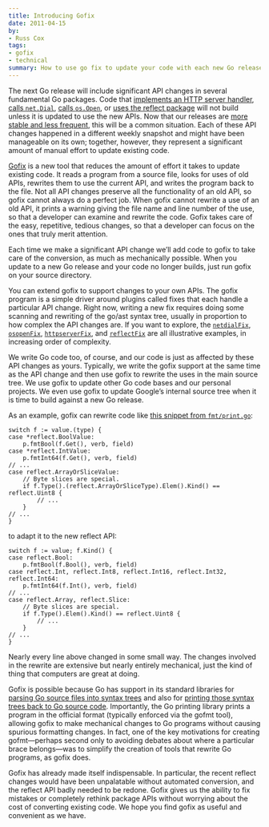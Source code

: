 ```yaml
---
title: Introducing Gofix
date: 2011-04-15
by:
- Russ Cox
tags:
- gofix
- technical
summary: How to use go fix to update your code with each new Go release.
---
```



The next Go release will include significant API changes in several fundamental Go packages.
Code that [implements an HTTP server handler](http://codereview.appspot.com/4239076),
[calls `net.Dial`](http://codereview.appspot.com/4244055),
[calls `os.Open`](http://codereview.appspot.com/4357052),
or [uses the reflect package](http://codereview.appspot.com/4281055) will
not build unless it is updated to use the new APIs.
Now that our releases are [more stable and less frequent](/blog/2011/03/go-becomes-more-stable.html),
this will be a common situation.
Each of these API changes happened in a different weekly snapshot and might
have been manageable on its own;
together, however, they represent a significant amount of manual effort
to update existing code.

[Gofix](/cmd/fix/) is a new tool that reduces the amount
of effort it takes to update existing code.
It reads a program from a source file, looks for uses of old APIs,
rewrites them to use the current API, and writes the program back to the file.
Not all API changes preserve all the functionality of an old API,
so gofix cannot always do a perfect job.
When gofix cannot rewrite a use of an old API,
it prints a warning giving the file name and line number of the use,
so that a developer can examine and rewrite the code.
Gofix takes care of the easy, repetitive,
tedious changes, so that a developer can focus on the ones that truly merit attention.

Each time we make a significant API change we’ll add code to gofix to
take care of the conversion,
as much as mechanically possible.
When you update to a new Go release and your code no longer builds,
just run gofix on your source directory.

You can extend gofix to support changes to your own APIs.
The gofix program is a simple driver around plugins called fixes that each
handle a particular API change.
Right now, writing a new fix requires doing some scanning and rewriting
of the go/ast syntax tree,
usually in proportion to how complex the API changes are.
If you want to explore, the [`netdialFix`](https://go.googlesource.com/go/+/go1/src/cmd/fix/netdial.go),
[`osopenFix`](https://go.googlesource.com/go/+/go1/src/cmd/fix/osopen.go),
[`httpserverFix`](https://go.googlesource.com/go/+/go1/src/cmd/fix/httpserver.go),
and [`reflectFix`](https://go.googlesource.com/go/+/go1/src/cmd/fix/reflect.go)
are all illustrative examples,
in increasing order of complexity.

We write Go code too, of course, and our code is just as affected by these
API changes as yours.
Typically, we write the gofix support at the same time as the API change
and then use gofix to rewrite the uses in the main source tree.
We use gofix to update other Go code bases and our personal projects.
We even use gofix to update Google’s internal source tree when it is time
to build against a new Go release.

As an example, gofix can rewrite code like [this snippet from `fmt/print.go`](http://codereview.appspot.com/4353043/diff/10001/src/pkg/fmt/print.go#newcode657):

	switch f := value.(type) {
	case *reflect.BoolValue:
	    p.fmtBool(f.Get(), verb, field)
	case *reflect.IntValue:
	    p.fmtInt64(f.Get(), verb, field)
	// ...
	case reflect.ArrayOrSliceValue:
	    // Byte slices are special.
	    if f.Type().(reflect.ArrayOrSliceType).Elem().Kind() == reflect.Uint8 {
	        // ...
	    }
	// ...
	}

to adapt it to the new reflect API:

	switch f := value; f.Kind() {
	case reflect.Bool:
	    p.fmtBool(f.Bool(), verb, field)
	case reflect.Int, reflect.Int8, reflect.Int16, reflect.Int32, reflect.Int64:
	    p.fmtInt64(f.Int(), verb, field)
	// ...
	case reflect.Array, reflect.Slice:
	    // Byte slices are special.
	    if f.Type().Elem().Kind() == reflect.Uint8 {
	        // ...
	    }
	// ...
	}

Nearly every line above changed in some small way.
The changes involved in the rewrite are extensive but nearly entirely mechanical,
just the kind of thing that computers are great at doing.

Gofix is possible because Go has support in its standard libraries for [parsing Go source files into syntax trees](/pkg/go/parser)
and also for [printing those syntax trees back to Go source code](/pkg/go/printer).
Importantly, the Go printing library prints a program in the official format
(typically enforced via the gofmt tool),
allowing gofix to make mechanical changes to Go programs without causing
spurious formatting changes.
In fact, one of the key motivations for creating gofmt—perhaps second
only to avoiding debates about where a particular brace belongs—was to
simplify the creation of tools that rewrite Go programs, as gofix does.

Gofix has already made itself indispensable.
In particular, the recent reflect changes would have been unpalatable without
automated conversion,
and the reflect API badly needed to be redone.
Gofix gives us the ability to fix mistakes or completely rethink package
APIs without worrying about the cost of converting existing code.
We hope you find gofix as useful and convenient as we have.
